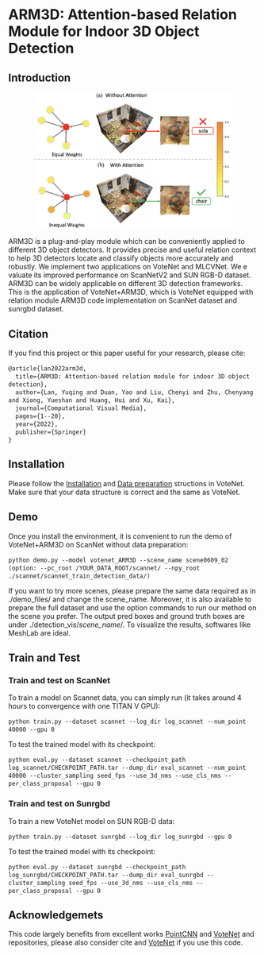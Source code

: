 # ARM3D:  Attention-based Relation Module for Indoor 3D Object Detection

## Introduction

<div align=center>
<img src="./example.png" width="400" height="" />
</div>

ARM3D is a plug-and-play module which can be conveniently applied to different 3D object detectors. It provides precise and useful relation context to help 3D detectors locate and classify objects more accurately and robustly. We implement two applications on VoteNet and MLCVNet. We e valuate its improved performance on ScanNetV2 and SUN RGB-D dataset. ARM3D can be widely applicable on different 3D detection frameworks. This is the application of VoteNet+ARM3D, which is VoteNet equipped with relation module ARM3D code implementation on ScanNet dataset and sunrgbd dataset.

## Citation

If you find this project or this paper useful for your research, please cite:

```
@article{lan2022arm3d,
  title={ARM3D: Attention-based relation module for indoor 3D object detection},
  author={Lan, Yuqing and Duan, Yao and Liu, Chenyi and Zhu, Chenyang and Xiong, Yueshan and Huang, Hui and Xu, Kai},
  journal={Computational Visual Media},
  pages={1--20},
  year={2022},
  publisher={Springer}
}
```

## Installation

Please follow the [Installation](https://github.com/facebookresearch/votenet#installation) and [Data preparation](https://github.com/facebookresearch/votenet#data-preparation) structions in VoteNet. Make sure that your data structure is correct and the same as VoteNet.

## Demo

Once you install the environment, it is convenient to run the demo of VoteNet+ARM3D on ScanNet without data preparation:

```
python demo.py --model votenet_ARM3D --scene_name scene0609_02 (option: --pc_root /YOUR_DATA_ROOT/scannet/ --npy_root ./scannet/scannet_train_detection_data/)
```

If you want to try more scenes, please prepare the same data required as in ./demo_files/ and change the scene_name. Moreover, it is also available to prepare the full dataset and use the option commands to run our method on the scene you prefer. The output pred boxes and ground truth boxes are under ./detection_vis/*scene_name*/. To visualize the results, softwares like MeshLab are ideal.

## Train and Test

### Train and test on ScanNet

To train a model on Scannet data, you can simply run (it takes around 4 hours to convergence with one TITAN V GPU):

```
python train.py --dataset scannet --log_dir log_scannet --num_point 40000 --gpu 0
```

To test the trained model with its checkpoint:

```
python eval.py --dataset scannet --checkpoint_path log_scannet/CHECKPOINT_PATH.tar --dump_dir eval_scannet --num_point 40000 --cluster_sampling seed_fps --use_3d_nms --use_cls_nms --per_class_proposal --gpu 0
```

### Train and test on Sunrgbd

To train a new VoteNet model on SUN RGB-D data:

```
python train.py --dataset sunrgbd --log_dir log_sunrgbd --gpu 0
```

To test the trained model with its checkpoint:

```
python eval.py --dataset sunrgbd --checkpoint_path log_sunrgbd/CHECKPOINT_PATH.tar --dump_dir eval_sunrgbd --cluster_sampling seed_fps --use_3d_nms --use_cls_nms --per_class_proposal --gpu 0
```

## Acknowledgemets

This code largely benefits from excellent works [PointCNN](https://github.com/yangyanli/PointCNN) and [VoteNet](https://github.com/facebookresearch/votenet) and repositories, please also consider cite and [VoteNet](https://arxiv.org/pdf/1904.09664.pdf) if you use this code.
